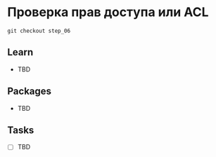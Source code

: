 # Проверка прав доступа или ACL

`git checkout step_06`

## Learn
- TBD

## Packages

- TBD

## Tasks
- [ ] TBD
